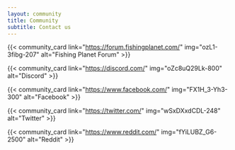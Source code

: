 ```yaml
---
layout: community
title: Community
subtitle: Contact us
---
```


{{< community_card link="https://forum.fishingplanet.com/" img="ozL1-3fibg-207" alt="Fishing Planet Forum" >}}

{{< community_card link="https://discord.com/" img="oZc8uQ29Lk-800" alt="Discord" >}}

{{< community_card link="https://www.facebook.com/" img="FX1H_3-Yh3-300" alt="Facebook" >}}

{{< community_card link="https://twitter.com/" img="wSxDXxdCDL-248" alt="Twitter" >}}

{{< community_card link="https://www.reddit.com/" img="fYiLUBZ_G6-2500" alt="Reddit" >}}